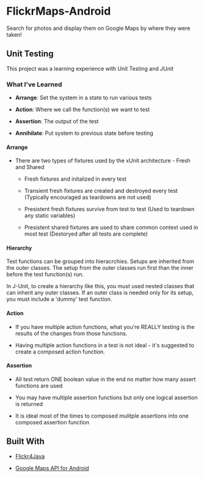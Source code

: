 # FlickrMaps-Android

Search for photos and display them on Google Maps by where they were taken!

## Unit Testing

This project was a learning experience with Unit Testing and JUnit

### What I've Learned

* __Arrange__: Set the system in a state to run various tests

* __Action__: Where we call the function(s) we want to test

* __Assertion__: The output of the test

* __Annihilate__: Put system to previous state before testing

#### Arrange
* There are two types of fixtures used by the xUnit architecture - Fresh and Shared

  * Fresh fixtures and initalized in every test
  
  * Transient fresh fixtures are created and destroyed every test (Typically encouraged as teardowns are not used)
  
  * Presistent fresh fixtures survive from test to test (Used to teardown any static variables)
  
  * Presistent shared fixtures are used to share common context used in most test (Destoryed after all tests are complete)


#### Hierarchy

Test functions can be grouped into hieracrchies. Setups are inherited from the outer classes.  The setup from the outer classes run first than the inner before the test function(s) run. 

In J-Unit, to create a hierarchy like this, you must used nested classes that can inherit any outer classes. If an outer class is needed only for its setup, you must include a 'dummy' test function.


#### Action

* If you have multiple action functions, what you're REALLY testing is the results of the changes from those functions.

* Having multiple action functions in a test is not ideal - it's suggested to create a composed action function.

#### Assertion

* All test return ONE boolean value in the end no matter how many assert functions are used

* You may have multiple assertion functions but only one logical assertion is returned

* It is ideal most of the times to composed mulitple assertions into one composed assertion function


## Built With

* [Flickr4Java](https://github.com/boncey/Flickr4Java)

* [Google Maps API for Android](https://developers.google.com/maps/documentation/android-api/)

